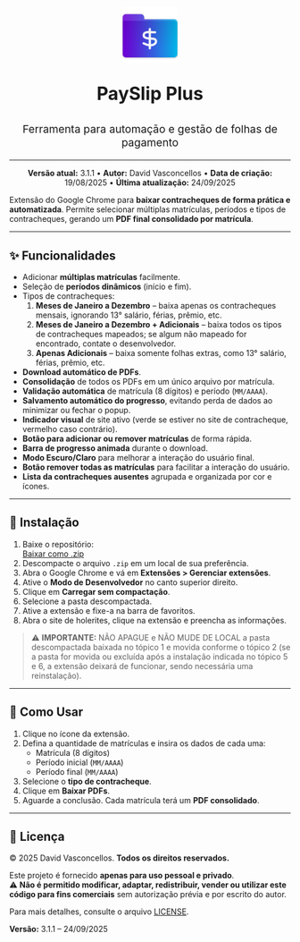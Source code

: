 <p align="center">
  <img src="assets/icon128.png" alt="Flame Icon" width="100"/>
</p>

<p align="center" style="font-size: 2rem; font-weight: bold;">
  PaySlip Plus
</p>

<p align="center" style="font-size: 1.2rem;">
  Ferramenta para automação e gestão de folhas de pagamento
</p>

---

<p align="center">
  <b>Versão atual:</b> 3.1.1 • 
  <b>Autor:</b> David Vasconcellos •  
  <b>Data de criação:</b> 19/08/2025 • 
  <b>Última atualização:</b> 24/09/2025
</p>

Extensão do Google Chrome para **baixar contracheques de forma prática e automatizada**. Permite selecionar múltiplas matrículas, períodos e tipos de contracheques, gerando um **PDF final consolidado por matrícula**.

---

## ✨ Funcionalidades

- Adicionar **múltiplas matrículas** facilmente.
- Seleção de **períodos dinâmicos** (início e fim).
- Tipos de contracheques:
  1. **Meses de Janeiro a Dezembro** – baixa apenas os contracheques mensais, ignorando 13° salário, férias, prêmio, etc.
  2. **Meses de Janeiro a Dezembro + Adicionais** – baixa todos os tipos de contracheques mapeados; se algum não mapeado for encontrado, contate o desenvolvedor.
  3. **Apenas Adicionais** – baixa somente folhas extras, como 13° salário, férias, prêmio, etc.
- **Download automático de PDFs**.
- **Consolidação** de todos os PDFs em um único arquivo por matrícula.
- **Validação automática** de matrícula (8 dígitos) e período (`MM/AAAA`).
- **Salvamento automático do progresso**, evitando perda de dados ao minimizar ou fechar o popup.
- **Indicador visual** de site ativo (verde se estiver no site de contracheque, vermelho caso contrário).
- **Botão para adicionar ou remover matrículas** de forma rápida.
- **Barra de progresso animada** durante o download.
- **Modo Escuro/Claro** para melhorar a interação do usuário final.
- **Botão remover todas as matrículas** para facilitar a interação do usuário.
- **Lista da contracheques ausentes** agrupada e organizada por cor e ícones.

---

## 🚀 Instalação

1. Baixe o repositório:  
   [Baixar como .zip](https://github.com/davidvasconcellos/PaySlip_Plus/archive/refs/heads/main.zip)
2. Descompacte o arquivo `.zip` em um local de sua preferência.
3. Abra o Google Chrome e vá em **Extensões > Gerenciar extensões**.
4. Ative o **Modo de Desenvolvedor** no canto superior direito.
5. Clique em **Carregar sem compactação**.
6. Selecione a pasta descompactada.
7. Ative a extensão e fixe-a na barra de favoritos.
8. Abra o site de holerites, clique na extensão e preencha as informações.
> ⚠️ **IMPORTANTE:** NÃO APAGUE e NÃO MUDE DE LOCAL a pasta descompactada baixada no tópico 1 e movida conforme o tópico 2 (se a pasta for movida ou excluída após a instalação indicada no tópico 5 e 6, a extensão deixará de funcionar, sendo necessária uma reinstalação).

---

## 📝 Como Usar

1. Clique no ícone da extensão.
2. Defina a quantidade de matrículas e insira os dados de cada uma:
   - Matrícula (8 dígitos)
   - Período inicial (`MM/AAAA`)
   - Período final (`MM/AAAA`)
3. Selecione o **tipo de contracheque**.
4. Clique em **Baixar PDFs**.
5. Aguarde a conclusão. Cada matrícula terá um **PDF consolidado**.

---

## 📄 Licença

© 2025 David Vasconcellos. **Todos os direitos reservados.**

Este projeto é fornecido **apenas para uso pessoal e privado**.  
⚠️ **Não é permitido modificar, adaptar, redistribuir, vender ou utilizar este código para fins comerciais** sem autorização prévia e por escrito do autor.

Para mais detalhes, consulte o arquivo [LICENSE](https://github.com/davidvasconcellos/PaySlip_Plus/tree/main?tab=License-1-ov-file).


**Versão:** 3.1.1 – 24/09/2025

